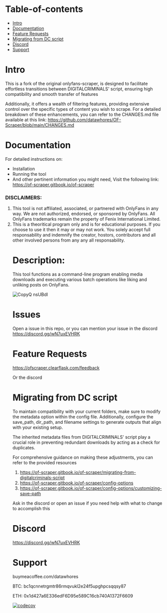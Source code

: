 # Table-of-contents
- [Intro](#intro)
- [Documentation](#documentation)
- [Feature Requests](#feature-requests)
- [Migrating from DC script](#migrating-from-dc-script)
- [Discord](#discord)
- [Support](#support)

# Intro

This is a fork of the original onlyfans-scraper, is designed to facilitate effortless transitions between DIGITALCRIMINALS' script, ensuring high compatibility and smooth transfer of features

Additionally, it offers a wealth of filtering features, providing extensive control over the specific types of content you wish to scrape. For a detailed breakdown of these enhancements, you can refer to the CHANGES.md file available at this link: https://github.com/datawhores/OF-Scraper/blob/main/CHANGES.md

# Documentation

For detailed instructions on:

- Installation
- Running the tool
- And other pertinent information you might need,
Visit the following link: https://of-scraper.gitbook.io/of-scraper

<h3>DISCLAIMERS:</h3>
<ol>
    <li>
        This tool is not affiliated, associated, or partnered with OnlyFans in any way. We are not authorized, endorsed, or sponsored by OnlyFans. All OnlyFans trademarks remain the property of Fenix International Limited.
    </li>
    <li>
        This is a theoritical program only and is for educational purposes. If you choose to use it then it may or may not work. You solely accept full responsability and indemnify the creator, hostors, contributors and all other involved persons from any any all responsability.
    </li>



# Description:
This tool functions as a command-line program enabling media downloads and executing various batch operations like liking and unliking posts on OnlyFans.    

![CopyQ nsUBdI](https://user-images.githubusercontent.com/67020411/227816586-fb685959-cd3f-45af-adea-14773b7154f9.png)

# Issues
Open a issue in this repo, or you can mention your issue in the discord
https://discord.gg/wN7uxEVHRK


    
# Feature Requests

https://ofscraper.clearflask.com/feedback
    
Or the discord
        
# Migrating from DC script
To maintain compatibility with your current folders, make sure to modify the metadata option within the config file. Additionally, configure the save_path, dir_path, and filename settings to generate outputs that align with your existing setup.

The inherited metadata files from DIGITALCRIMINALS' script play a crucial role in preventing redundant downloads by acting as a check for duplicates.

For comprehensive guidance on making these adjustments, you can refer to the provided resources


1. https://of-scraper.gitbook.io/of-scraper/migrating-from-digitalcriminals-script
2. https://of-scraper.gitbook.io/of-scraper/config-options
3. https://of-scraper.gitbook.io/of-scraper/config-options/customizing-save-path

Ask in the discord or open an issue if you need help with what to change to accomplish this


# Discord

https://discord.gg/wN7uxEVHRK
    
# Support
buymeacoffee.com/datawhores
    
BTC: bc1qcnnetrgmtr86rmqvukl2e24f5upghpcsqqsy87
    
ETH: 0x1d427a6E336edF6D95e589C16cb740A1372F6609


[![codecov](https://codecov.io/gh/datawhores/OF-Scraper/branch/main/graph/badge.svg?token=U1F1PQ7LGM)](https://codecov.io/gh/datawhores/OF-Scraper)









